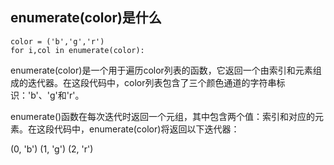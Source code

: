 
## enumerate(color)是什么
```
color = ('b','g','r')
for i,col in enumerate(color):
```

enumerate(color)是一个用于遍历color列表的函数，它返回一个由索引和元素组成的迭代器。在这段代码中，color列表包含了三个颜色通道的字符串标识：'b'、'g'和'r'。

enumerate()函数在每次迭代时返回一个元组，其中包含两个值：索引和对应的元素。在这段代码中，enumerate(color)将返回以下迭代器：

(0, 'b')
(1, 'g')
(2, 'r')